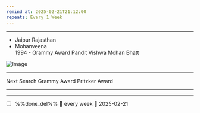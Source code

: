 ```yaml
---
remind at: 2025-02-21T21:12:00
repeats: Every 1 Week
---
```

---
- Jaipur Rajasthan  
- Mohanveena  
1994 - Grammy Award
Pandit Vishwa Mohan Bhatt

![Image](https://storage.googleapis.com/tb-img/production/22/02/6074010dfefb9f9668318f78_16451219653531.png)

---
Next Search
Grammy Award
Pritzker Award

---
---
- [ ] %%done_del%% 🔁 every week 📅 2025-02-21